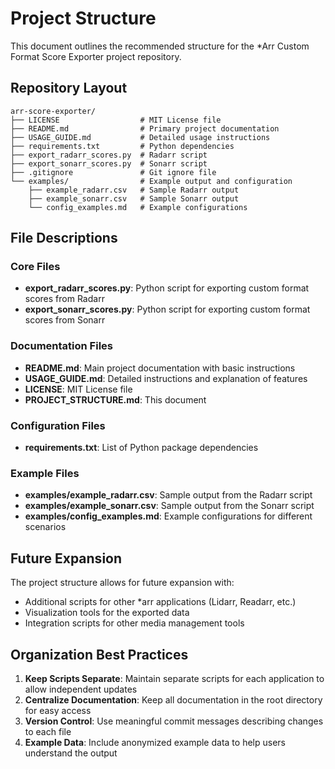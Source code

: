 # Project Structure

This document outlines the recommended structure for the *Arr Custom Format Score Exporter project repository.

## Repository Layout

```
arr-score-exporter/
├── LICENSE                  # MIT License file
├── README.md                # Primary project documentation
├── USAGE_GUIDE.md           # Detailed usage instructions 
├── requirements.txt         # Python dependencies
├── export_radarr_scores.py  # Radarr script
├── export_sonarr_scores.py  # Sonarr script
├── .gitignore               # Git ignore file
└── examples/                # Example output and configuration
    ├── example_radarr.csv   # Sample Radarr output
    ├── example_sonarr.csv   # Sample Sonarr output
    └── config_examples.md   # Example configurations
```

## File Descriptions

### Core Files

- **export_radarr_scores.py**: Python script for exporting custom format scores from Radarr
- **export_sonarr_scores.py**: Python script for exporting custom format scores from Sonarr

### Documentation Files

- **README.md**: Main project documentation with basic instructions
- **USAGE_GUIDE.md**: Detailed instructions and explanation of features
- **LICENSE**: MIT License file
- **PROJECT_STRUCTURE.md**: This document

### Configuration Files

- **requirements.txt**: List of Python package dependencies

### Example Files

- **examples/example_radarr.csv**: Sample output from the Radarr script
- **examples/example_sonarr.csv**: Sample output from the Sonarr script
- **examples/config_examples.md**: Example configurations for different scenarios

## Future Expansion

The project structure allows for future expansion with:

- Additional scripts for other *arr applications (Lidarr, Readarr, etc.)
- Visualization tools for the exported data
- Integration scripts for other media management tools

## Organization Best Practices

1. **Keep Scripts Separate**: Maintain separate scripts for each application to allow independent updates
2. **Centralize Documentation**: Keep all documentation in the root directory for easy access
3. **Version Control**: Use meaningful commit messages describing changes to each file
4. **Example Data**: Include anonymized example data to help users understand the output
